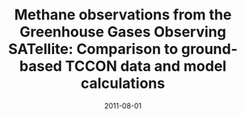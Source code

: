 ---
title: "<b>Methane observations from the Greenhouse Gases Observing SATellite: Comparison to ground-based TCCON data and model calculations</b>"
collection: publications
permalink: /publication/2011-08-01-Parker
date: 2011-08-01
venue: 'Geophysical Research Letters'
paperurl: 'https://doi.org/doi:10.1029/2011GL047871'
citation: '<b>3</b> - Parker R., Boesch H., Cogan A., Fraser A., Feng L. et al., <b>Methane observations from the Greenhouse Gases Observing SATellite: Comparison to ground-based TCCON data and model calculations</b>, Geophysical Research Letters, 38, L15807, (2011-08-01). <a href="https://doi.org/doi:10.1029/2011GL047871">doi:10.1029/2011GL047871</a> (cited 145 times)

'
---